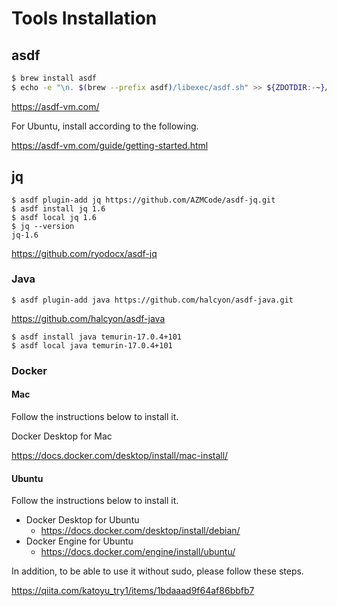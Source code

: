 # Tools Installation

## asdf

```sh
$ brew install asdf
$ echo -e "\n. $(brew --prefix asdf)/libexec/asdf.sh" >> ${ZDOTDIR:-~}/.zshrc
```

https://asdf-vm.com/

For Ubuntu, install according to the following.

https://asdf-vm.com/guide/getting-started.html

## jq

```shell
$ asdf plugin-add jq https://github.com/AZMCode/asdf-jq.git
$ asdf install jq 1.6
$ asdf local jq 1.6
$ jq --version
jq-1.6
```

https://github.com/ryodocx/asdf-jq

### Java

```shell
$ asdf plugin-add java https://github.com/halcyon/asdf-java.git
```

https://github.com/halcyon/asdf-java

```shell
$ asdf install java temurin-17.0.4+101
$ asdf local java temurin-17.0.4+101
```

### Docker

#### Mac

Follow the instructions below to install it.

Docker Desktop for Mac

https://docs.docker.com/desktop/install/mac-install/

#### Ubuntu

Follow the instructions below to install it.

- Docker Desktop for Ubuntu
    - https://docs.docker.com/desktop/install/debian/
- Docker Engine for Ubuntu
    - https://docs.docker.com/engine/install/ubuntu/

In addition, to be able to use it without sudo, please follow these steps.

https://qiita.com/katoyu_try1/items/1bdaaad9f64af86bbfb7
